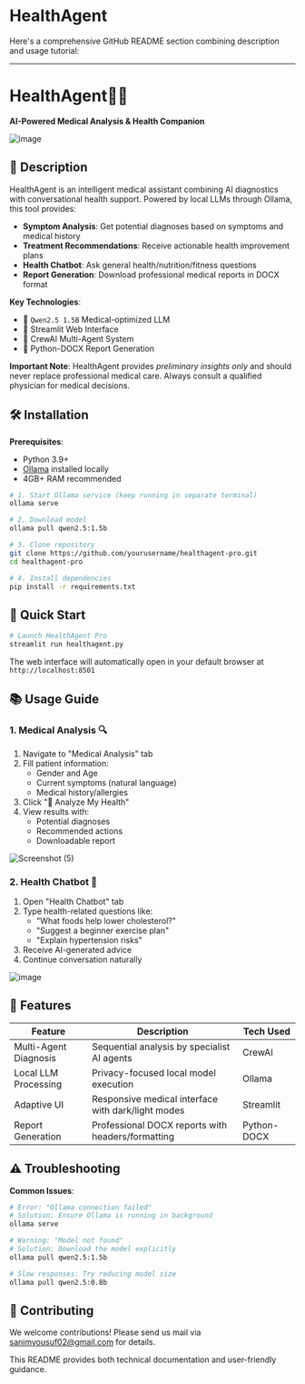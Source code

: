 # HealthAgent
Here's a comprehensive GitHub README section combining description and usage tutorial:

---

# HealthAgent🤖🏥

**AI-Powered Medical Analysis & Health Companion**

![image](https://github.com/user-attachments/assets/716a0ef8-46ce-4c4c-8694-e4fb04a1413e)


## 📖 Description

HealthAgent is an intelligent medical assistant combining AI diagnostics with conversational health support. Powered by local LLMs through Ollama, this tool provides:

- **Symptom Analysis**: Get potential diagnoses based on symptoms and medical history
- **Treatment Recommendations**: Receive actionable health improvement plans
- **Health Chatbot**: Ask general health/nutrition/fitness questions
- **Report Generation**: Download professional medical reports in DOCX format

**Key Technologies**:
- 🧠 `Qwen2.5 1.5B` Medical-optimized LLM
- 🚀 Streamlit Web Interface
- 🤖 CrewAI Multi-Agent System
- 📄 Python-DOCX Report Generation

**Important Note**: HealthAgent provides _preliminary insights only_ and should never replace professional medical care. Always consult a qualified physician for medical decisions.

## 🛠️ Installation

**Prerequisites**:
- Python 3.9+
- [Ollama](https://ollama.ai/) installed locally
- 4GB+ RAM recommended

```bash
# 1. Start Ollama service (keep running in separate terminal)
ollama serve

# 2. Download model
ollama pull qwen2.5:1.5b

# 3. Clone repository
git clone https://github.com/yourusername/healthagent-pro.git
cd healthagent-pro

# 4. Install dependencies
pip install -r requirements.txt
```

## 🚀 Quick Start

```bash
# Launch HealthAgent Pro
streamlit run healthagent.py
```

The web interface will automatically open in your default browser at `http://localhost:8501`

## 📚 Usage Guide

### 1. Medical Analysis 🔍
1. Navigate to "Medical Analysis" tab
2. Fill patient information:
   - Gender and Age
   - Current symptoms (natural language)
   - Medical history/allergies
3. Click "🚀 Analyze My Health"
4. View results with:
   - Potential diagnoses
   - Recommended actions
   - Downloadable report

![Screenshot (5)](https://github.com/user-attachments/assets/347d2957-0357-404f-b128-c252b63727e0)


### 2. Health Chatbot 💬
1. Open "Health Chatbot" tab
2. Type health-related questions like:
   - "What foods help lower cholesterol?"
   - "Suggest a beginner exercise plan"
   - "Explain hypertension risks"
3. Receive AI-generated advice
4. Continue conversation naturally

![image](https://github.com/user-attachments/assets/304dfc20-a5ae-49a5-8e37-d3a7c0e29879)


## 🧩 Features

| Feature | Description | Tech Used |
|---------|-------------|-----------|
| Multi-Agent Diagnosis | Sequential analysis by specialist AI agents | CrewAI |
| Local LLM Processing | Privacy-focused local model execution | Ollama |
| Adaptive UI | Responsive medical interface with dark/light modes | Streamlit |
| Report Generation | Professional DOCX reports with headers/formatting | Python-DOCX |

## ⚠️ Troubleshooting

**Common Issues**:
```bash
# Error: "Ollama connection failed"
# Solution: Ensure Ollama is running in background
ollama serve

# Warning: "Model not found"
# Solution: Download the model explicitly
ollama pull qwen2.5:1.5b

# Slow responses: Try reducing model size
ollama pull qwen2.5:0.8b
```

## 🤝 Contributing

We welcome contributions! Please send us mail via sanimyousuf02@gmail.com for details.


This README provides both technical documentation and user-friendly guidance.
